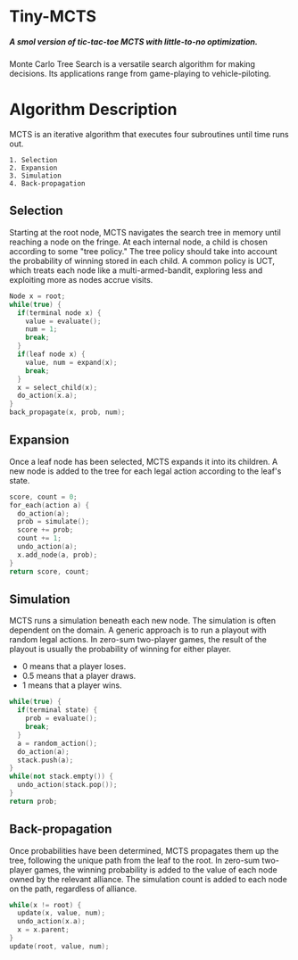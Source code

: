 # Tiny-MCTS
##### <i>A smol version of tic-tac-toe MCTS with little-to-no optimization.</i>
Monte Carlo Tree Search is a versatile search algorithm for making decisions. 
Its applications range from game-playing to vehicle-piloting.
# Algorithm Description
MCTS is an iterative algorithm that executes four subroutines until time runs out.

```
1. Selection
2. Expansion
3. Simulation
4. Back-propagation
```

## Selection
Starting at the root node, MCTS navigates the search tree in memory until reaching a node on the fringe.
At each internal node, a child is chosen according to some "tree policy." The tree policy should take into 
account the probability of winning stored in each child. A common policy is UCT, which treats each node 
like a multi-armed-bandit, exploring less and exploiting more as nodes accrue visits.

```c++
Node x = root;
while(true) {
  if(terminal node x) {
    value = evaluate();
    num = 1;
    break;
  }
  if(leaf node x) {
    value, num = expand(x);
    break;
  }
  x = select_child(x);
  do_action(x.a);
}
back_propagate(x, prob, num);
```

## Expansion
Once a leaf node has been selected, MCTS expands it into its children. A new node is added to the tree for
each legal action according to the leaf's state.

```c++
score, count = 0;
for_each(action a) {
  do_action(a);
  prob = simulate();
  score += prob;
  count += 1;
  undo_action(a);
  x.add_node(a, prob);
}
return score, count;
```

## Simulation
MCTS runs a simulation beneath each new node. The simulation is often dependent on the domain. A generic
approach is to run a playout with random legal actions. In zero-sum two-player games, the result of the
playout is usually the probability of winning for either player.
- 0   means that a player loses.
- 0.5 means that a player draws.
- 1   means that a player wins.

```c++
while(true) {
  if(terminal state) {
    prob = evaluate();
    break;
  }
  a = random_action();
  do_action(a);
  stack.push(a);
}
while(not stack.empty()) {
  undo_action(stack.pop());
}
return prob;
```

## Back-propagation
Once probabilities have been determined, MCTS propagates them up the tree, following the unique path from 
the leaf to the root. In zero-sum two-player games, the winning probability is added to the value of each
node owned by the relevant alliance. The simulation count is added to each node on the path, regardless of 
alliance.

```c++
while(x != root) {
  update(x, value, num);
  undo_action(x.a);
  x = x.parent;
}
update(root, value, num);
```

